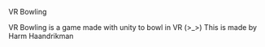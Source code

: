 VR Bowling

VR Bowling is a game made with unity to bowl in VR (>_>)
This is made by Harm Haandrikman
